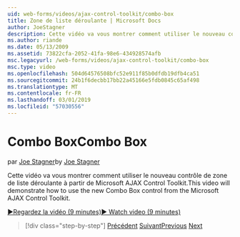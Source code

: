 ```yaml
---
uid: web-forms/videos/ajax-control-toolkit/combo-box
title: Zone de liste déroulante | Microsoft Docs
author: JoeStagner
description: Cette vidéo va vous montrer comment utiliser le nouveau contrôle de zone de liste déroulante à partir de Microsoft AJAX Control Toolkit.
ms.author: riande
ms.date: 05/13/2009
ms.assetid: 73822cfa-2052-41fa-98e6-434928574afb
msc.legacyurl: /web-forms/videos/ajax-control-toolkit/combo-box
msc.type: video
ms.openlocfilehash: 504d64576508bfc52e911f85b0dfdb19dfb4ca51
ms.sourcegitcommit: 24b1f6decbb17bb22a45166e5fdb0845c65af498
ms.translationtype: MT
ms.contentlocale: fr-FR
ms.lasthandoff: 03/01/2019
ms.locfileid: "57030556"
---
```

<a name="combo-box"></a><span data-ttu-id="e242a-103">Combo Box</span><span class="sxs-lookup"><span data-stu-id="e242a-103">Combo Box</span></span>
====================
<span data-ttu-id="e242a-104">par [Joe Stagner](https://github.com/JoeStagner)</span><span class="sxs-lookup"><span data-stu-id="e242a-104">by [Joe Stagner](https://github.com/JoeStagner)</span></span>

<span data-ttu-id="e242a-105">Cette vidéo va vous montrer comment utiliser le nouveau contrôle de zone de liste déroulante à partir de Microsoft AJAX Control Toolkit.</span><span class="sxs-lookup"><span data-stu-id="e242a-105">This video will demonstrate how to use the new Combo Box control from the Microsoft AJAX Control Toolkit.</span></span>

[<span data-ttu-id="e242a-106">&#9654;Regardez la vidéo (9 minutes)</span><span class="sxs-lookup"><span data-stu-id="e242a-106">&#9654; Watch video (9 minutes)</span></span>](https://channel9.msdn.com/Blogs/ASP-NET-Site-Videos/combo-box)

> [!div class="step-by-step"]
> <span data-ttu-id="e242a-107">[Précédent](color-picker.md)
> [Suivant](editor-control.md)</span><span class="sxs-lookup"><span data-stu-id="e242a-107">[Previous](color-picker.md)
[Next](editor-control.md)</span></span>
